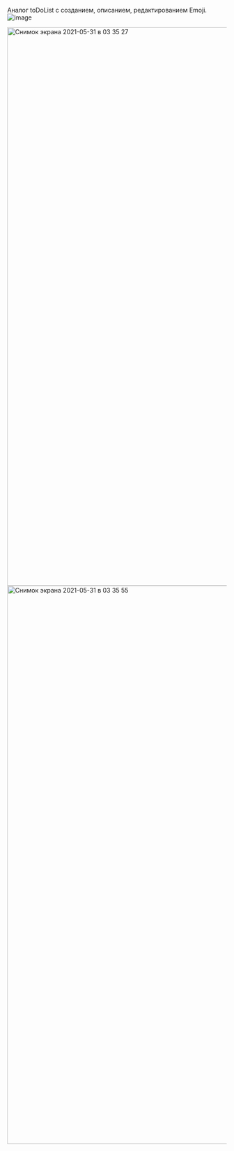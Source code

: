 Аналог toDoList с созданием, описанием, редактированием Emoji.![image](https://user-images.githubusercontent.com/31091846/120125469-9a821f80-c1c1-11eb-975d-c9e42aeec34b.png)

<img width="1280" alt="Снимок экрана 2021-05-31 в 03 35 27" src="https://user-images.githubusercontent.com/31091846/120125477-a5d54b00-c1c1-11eb-87da-4487cd92f422.png">
<img width="1280" alt="Снимок экрана 2021-05-31 в 03 35 55" src="https://user-images.githubusercontent.com/31091846/120125481-aa99ff00-c1c1-11eb-9271-2753a31aea5b.png">

